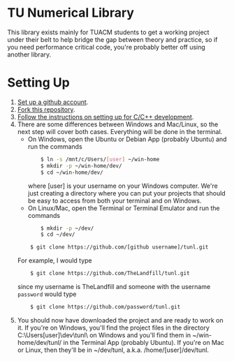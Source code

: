 # TU Numerical Library

This library exists mainly for TUACM students to get a working project under
their belt to help bridge the gap between theory and practice, so if you need
performance critical code, you're probably better off using another library.

# Setting Up

1.	[Set up a github account](https://git-scm.com/book/en/v2/GitHub-Account-Setup-and-Configuration).
1.	[Fork this repository](https://guides.github.com/activities/forking/).
1.	[Follow the instructions on setting up for C/C++ development](https://tuacm.com/blog/c-language/compilers-and-ides/#which-ide-to-use).
1.	There are some differences between Windows and Mac/Linux, so the next step
	will cover both cases. Everything will be done in the terminal.
	-	On Windows, open the Ubuntu or Debian App (probably Ubuntu) and run the
		commands
		```bash
			$ ln -s /mnt/c/Users/[user] ~/win-home
			$ mkdir -p ~/win-home/dev/
			$ cd ~/win-home/dev/
		```
		where [user] is your username on your Windows computer. We're just
		creating a directory where you can put your projects that should be easy
		to access from both your terminal and on Windows.
	-	On Linux/Mac, open the Terminal or Terminal Emulator and run the
		commands
		```bash
			$ mkdir -p ~/dev/
			$ cd ~/dev/
		```
	```bash
		$ git clone https://github.com/[github username]/tunl.git
	```
	For example, I would type
	```bash
		$ git clone https://github.com/TheLandfill/tunl.git
	```
	since my username is TheLandfill and someone with the username `password` would
	type
	```bash
		$ git clone https://github.com/password/tunl.git
	```
1.  You should now have downloaded the project and are ready to work on it. If
	you're on Windows, you'll find the project files in the directory
	C:\Users\[user]\dev\tunl\ on Windows and you'll find them in
	~/win-home/dev/tunl/ in the Terminal App (probably Ubuntu). If you're on Mac
	or Linux, then they'll be in ~/dev/tunl, a.k.a. /home/[user]/dev/tunl.
